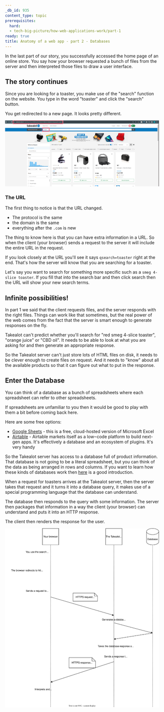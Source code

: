 ```yaml
---
_db_id: 935
content_type: topic
prerequisites:
  hard:
  - tech-big-picture/how-web-applications-work/part-1
ready: true
title: Anatomy of a web app - part 2 - Databases
---
```


In the last part of our story, you successfully accessed the home page of an online store. You say how your browser requested a bunch of files from the server and then interpreted those files to draw a user interface.

## The story continues 

Since you are looking for a toaster, you make use of the "search" function on the website. You type in the word "toaster" and click the "search" button. 

You get redirected to a new page. It looks pretty different. 

![](toaster-search-results.png)

### The URL

The first thing to notice is that the URL changed. 

- The protocol is the same
- the domain is the same
- everything after the `.com` is new

The thing to know here is that you can have extra information in a URL. So when the client (your browser) sends a request to the server it will include the entire URL in the request.

If you look closely at the URL you'll see it says `qsearch=toaster` right at the end. That's how the server will know that you are searching for a toaster. 

Let's say you want to search for something more specific such as a `smeg 4-slice toaster`. If you fill that into the search bar and then click search then the URL will show your new search terms. 

## Infinite possibilities!

In part 1 we said that the client requests files, and the server responds with the right files. Things can work like that sometimes, but the real power of the web comes from the fact that the server is smart enough to generate responses on the fly.

Takealot can't predict whether you'll search for "red smeg 4-slice toaster", "orange juice" or "CBD oil". It needs to be able to look at what you are asking for and then generate an appropriate response. 

So the Takealot server can't just store lots of HTML files on disk, it needs to be clever enough to create files on request. And it needs to "know" about all the available products so that it can figure out what to put in the response.

## Enter the Database

You can think of a database as a bunch of spreadsheets where each spreadsheet can refer to other spreadsheets.

If spreadsheets are unfamiliar to you then it would be good to play with them a bit before coming back here.

Here are some free options:

- [Google Sheets](https://www.google.com/sheets/about/) - this is a free, cloud-hosted version of Microsoft Excel
- [Airtable](https://airtable.com/invite/r/svpGJ62f) - Airtable markets itself as a low‒code platform to build next-gen apps.  It's effectively a database and an ecosystem of plugins. It's very handy

So the Takealot server has access to a database full of product information. That database is not going to be a literal spreadsheet, but you can think of the data as being arranged in rows and columns.  If you want to learn how these kinds of databases work then [here](https://www.sololearn.com/learn/courses/sql-introduction) is a good introduction.

When a request for toasters arrives at the Takealot server, then the server takes that request and it turns it into a database query, it makes use of a special programming language that the database can understand. 

The database then responds to the query with some information. The server then packages that information in a way the client (your browser) can understand and puts it into an HTTP response. 

The client then renders the response for the user.

![](request-response.drawio.svg)